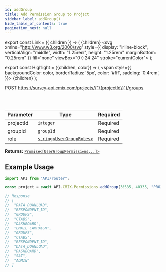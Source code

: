 ```yaml
---
id: addGroup
title: Add Permission Group to Project
sidebar_label: addGroup()
hide_table_of_contents: true
pagination_next: null
---
```


export const Link = ({ children }) => (
  <span>
    {children}
    <svg
      xmlns="http://www.w3.org/2000/svg"
      style={{
        display: "inline-block",
        verticalAlign: "middle",
        width: "1.25rem",
        height: "1.25rem",
        marginBottom: "0.25rem"
      }}
      fill="none"
      viewBox="0 0 24 24"
      stroke="currentColor">
      <path stroke-linecap="round" stroke-linejoin="round" stroke-width="2" d="M10 6H6a2 2 0 00-2 2v10a2 2 0 002 2h10a2 2 0 002-2v-4M14 4h6m0 0v6m0-6L10 14"></path>
    </svg>
  </span>
);

export const Highlight = ({children, color}) => (
  <span
    style={{
      backgroundColor: color,
      borderRadius: '5px',
      color: '#fff',
      padding: '0.4rem',
    }}>
    {children}
  </span>
);

<Highlight color="#49cc90">POST</Highlight> https://survey-api.cmix.com/projects/{"\{projectId\}"}/groups

<br />
<br />

| Parameter | Type  | Required |
| ---- | ----  | -------- |
| projectId | `integer` | <Highlight color="#F93E3E">Required</Highlight> |
| groupId | `groupId` | <Highlight color="#F93E3E">Required</Highlight> |
| role | [<Link>`string<UserGroupRoles>`</Link>](/docs/properties#user-group-roles) | <Highlight color="#F93E3E">Required</Highlight> |

**Returns:** [<Link>`Promise<[UserGroupPermissions,..]>`</Link>](/docs/properties#user-group-permissions)  

## Example Usage

```js
import API from "API/router";

const project = await API.CMIX.Permissions.addGroup(36585, 40335, "PROJECT_MANAGER");

// Response
// [
// 	"DATA_DOWNLOAD",
// 	"RESPONDENT_ID",
// 	"GROUPS",
// 	"CTABS",
// 	"DASHBOARD",
// 	"EMAIL_CAMPAIGN",
// 	"GROUPS",
// 	"CTABS",
// 	"RESPONDENT_ID",
// 	"DATA_DOWNLOAD",
// 	"DASHBOARD",
// 	"SAT",
// 	"ADMIN"
// ]
```